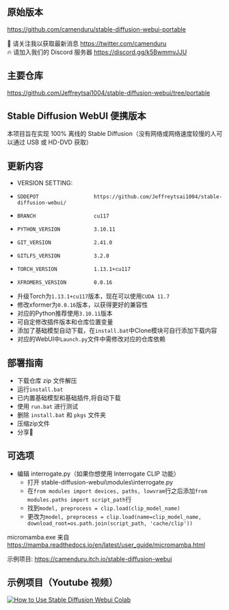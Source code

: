 ## 原始版本
https://github.com/camenduru/stable-diffusion-webui-portable

🐣 请关注我以获取最新消息 https://twitter.com/camenduru <br />
🔥 请加入我们的 Discord 服务器 https://discord.gg/k5BwmmvJJU

## 主要仓库
https://github.com/Jeffreytsai1004/stable-diffusion-webui/tree/portable

## Stable Diffusion WebUI 便携版本
本项目旨在实现 100% 离线的 Stable Diffusion（没有网络或网络速度较慢的人可以通过 USB 或 HD-DVD 获取）

## 更新内容
- VERSION SETTING:
-     SDDEPOT                  https://github.com/Jeffreytsai1004/stable-diffusion-webui/
-     BRANCH                   cu117
-     PYTHON_VERSION           3.10.11
-     GIT_VERSION              2.41.0
-     GITLFS_VERSION           3.2.0
-     TORCH_VERSION            1.13.1+cu117
-     XFROMERS_VERSION         0.0.16

- 升级Torch为`1.13.1+cu117`版本，现在可以使用`CUDA 11.7`
- 修改xformer为`0.0.16`版本，以获得更好的兼容性
- 对应的Python推荐使用`3.10.11`版本
- 可自定修改插件版本和仓库位置变量
- 添加了基础模型自动下载，在`install.bat`中Clone模块可自行添加下载内容
- 对应的WebUI中`Launch.py`文件中需修改对应的仓库依赖

## 部署指南
- 下载仓库 zip 文件解压
- 运行`install.bat`
- 已内置基础模型和基础插件,将自动下载
- 使用 `run.bat` 进行测试
- 删除 `install.bat` 和 `pkgs` 文件夹
- 压缩zip文件
- 分享🎉

## 可选项
- 编辑 interrogate.py（如果你想使用 Interrogate CLIP 功能）
    - 打开 stable-diffusion-webui\modules\interrogate.py
    - 在`from modules import devices, paths, lowvram`行之后添加`from modules.paths import script_path`行
    - 找到`model, preprocess = clip.load(clip_model_name)`
    - 更改为`model, preprocess = clip.load(name=clip_model_name, download_root=os.path.join(script_path, 'cache/clip'))`

micromamba.exe 来自 https://mamba.readthedocs.io/en/latest/user_guide/micromamba.html

示例项目: https://camenduru.itch.io/stable-diffusion-webui

## 示例项目（Youtube 视频）
[![How to Use Stable Diffusion Webui Colab](https://i.imgur.com/Zi3LsXj.jpg)](https://www.youtube.com/watch?v=PHZ0VC_Losk)
